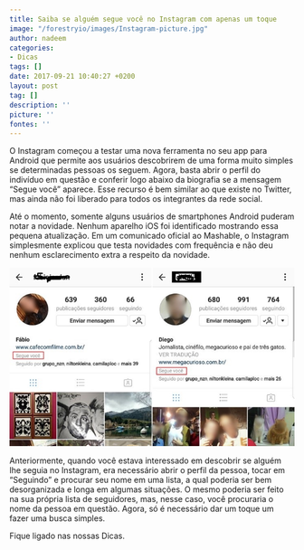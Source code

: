 ```yaml
---
title: Saiba se alguém segue você no Instagram com apenas um toque
image: "/forestryio/images/Instagram-picture.jpg"
author: nadeem
categories:
- Dicas
tags: []
date: 2017-09-21 10:40:27 +0200
layout: post
tag: []
description: ''
picture: ''
fontes: ''
---
```



O Instagram começou a testar uma nova ferramenta no seu app para Android que permite aos usuários descobrirem de uma forma muito simples se determinadas pessoas os seguem. Agora, basta abrir o perfil do indivíduo em questão e conferir logo abaixo da biografia se a mensagem “Segue você” aparece. Esse recurso é bem similar ao que existe no Twitter, mas ainda não foi liberado para todos os integrantes da rede social.

Até o momento, somente alguns usuários de smartphones Android puderam notar a novidade. Nenhum aparelho iOS foi identificado mostrando essa pequena atualização. Em um comunicado oficial ao Mashable, o Instagram simplesmente explicou que testa novidades com frequência e não deu nenhum esclarecimento extra a respeito da novidade.

![](/forestryio/images/captura-de-tela-instagram-20160138180288.jpg)

Anteriormente, quando você estava interessado em descobrir se alguém lhe seguia no Instagram, era necessário abrir o perfil da pessoa, tocar em “Seguindo” e procurar seu nome em uma lista, a qual poderia ser bem desorganizada e longa em algumas situações. O mesmo poderia ser feito na sua própria lista de seguidores, mas, nesse caso, você procuraria o nome da pessoa em questão. Agora, só é necessário dar um toque um fazer uma busca simples.

Fique ligado nas nossas Dicas.

